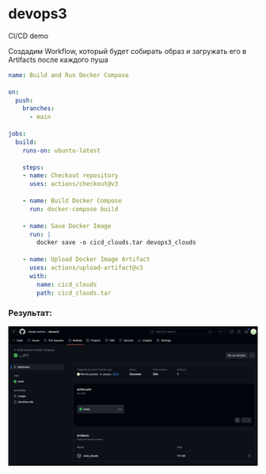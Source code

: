 # devops3
CI/CD demo

Создадим Workflow, который будет собирать образ и загружать его в Artifacts после каждого пуша

```yaml
name: Build and Run Docker Compose

on:
  push:
    branches:
      - main

jobs:
  build:
    runs-on: ubuntu-latest

    steps:
    - name: Checkout repository
      uses: actions/checkout@v3

    - name: Build Docker Compose
      run: docker-compose build

    - name: Save Docker Image
      run: |
        docker save -o cicd_clouds.tar devops3_clouds

    - name: Upload Docker Image Artifact
      uses: actions/upload-artifact@v3
      with:
        name: cicd_clouds
        path: cicd_clouds.tar

```

### Результат:
![img.png](img.png)
